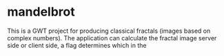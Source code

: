 # mandelbrot
This is a GWT project for producing classical fractals (images based on complex numbers). The application can calculate the fractal image server side or client side, a flag determines which in the 

